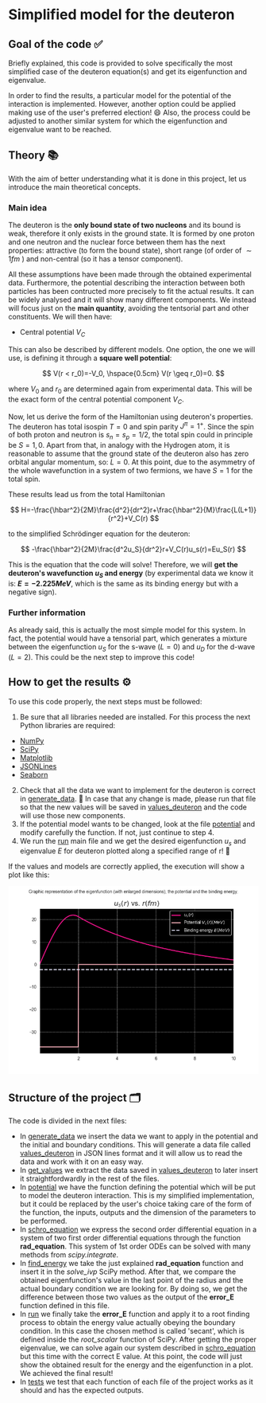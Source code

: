 # Simplified model for the deuteron

## Goal of the code :white_check_mark:

Briefly explained, this code is provided to solve specifically the most simplified case of the deuteron equation(s) and get its eigenfunction and eigenvalue.

In order to find the results, a particular model for the potential of the interaction is implemented. However, another option could be applied making use of the user's preferred election! :smile: Also, the process could be adjusted to another similar system for which the eigenfunction and eigenvalue want to be reached.

## Theory :books:

With the aim of better understanding what it is done in this project, let us introduce the main theoretical concepts.

### Main idea

The deuteron is the **only bound state of two nucleons** and its bound is weak, therefore it only exists in the ground state. It is formed by one proton and one neutron and the nuclear force between them has the next properties: attractive (to form the bound state), short range (of order of $\sim 1fm$ ) and non-central (so it has a tensor component). 

All these assumptions have been made through the obtained experimental data. Furthermore, the potential describing the interaction between both particles has been contructed more precisely to fit the actual results. It can be widely analysed and it will show many different components. We instead will focus just on the **main quantity**, avoiding the tentsorial part and other constituents. We will then have:
- Central potential $V_C$

This can also be described by different models. One option, the one we will use, is defining it through a **square well potential**:

$$ V(r < r_0)=-V_0, \hspace{0.5cm} V(r \geq r_0)=0.
$$

where $V_0$ and $r_0$ are determined again from experimental data. This will be the exact form of the central potential component $V_C$.

Now, let us derive the form of the Hamiltonian using deuteron's properties. The deuteron has total isospin $T=0$ and spin parity $J^{\pi}=1^+$. Since the spin of both proton and neutron is $s_n=s_p=1/2$, the total spin could in principle be $S=1,0$. Apart from that, in analogy with the Hydrogen atom, it is reasonable to assume that the ground state of the deuteron also has zero orbital angular momentum, so: $L=0$. At this point, due to the asymmetry of the whole wavefunction in a system of two fermions, we have $S=1$ for the total spin.

These results lead us from the total Hamiltonian

$$ H=-\frac{\hbar^2}{2M}\frac{d^2}{dr^2}r+\frac{\hbar^2}{M}\frac{L(L+1)}{r^2}+V_C(r)
$$

to the simplified Schrödinger equation for the deuteron:

$$ -\frac{\hbar^2}{2M}\frac{d^2u_S}{dr^2}r+V_C(r)u_s(r)=Eu_S(r)
$$

This is the equation that the code will solve! Therefore, we will **get the deuteron's wavefunction $u_S$ and energy** (by experimental data we know it is: **$E=-2.225 MeV$**, which is the same as its binding energy but with a negative sign).

### Further information

As already said, this is actually the most simple model for this system. In fact, the potential would have a tensorial part, which generates a mixture between the eigenfunction $u_S$ for the s-wave ($L=0$) and $u_D$ for the d-wave ($L=2$). This could be the next step to improve this code!

## How to get the results :gear:

To use this code properly, the next steps must be followed:
1. Be sure that all libraries needed are installed. For this process the next Python libraries are required:
  - [NumPy](https://numpy.org/install/)
  - [SciPy](https://scipy.org/install/)
  - [Matplotlib](https://matplotlib.org/stable/install/index.html)
  - [JSONLines](https://jsonlines.readthedocs.io)
  - [Seaborn](https://seaborn.pydata.org/installing.html)
2. Check that all the data we want to implement for the deuteron is correct in [generate_data](generate_data.py). :red_circle: In case that any change is made, please run that file so that the new values will be saved in [values_deuteron](values_deuteron.jsonl) and the code will use those new components.
3. If the potential model wants to be changed, look at the file [potential](potential.py) and modify carefully the function. If not, just continue to step 4.
4. We run the [run](run.py) main file and we get the desired eigenfunction $u_s$ and eigenvalue $E$ for deuteron plotted along a specified range of r! :clap:

If the values and models are correctly applied, the execution will show a plot like this:

<img src="images/plot.png" alt="Plot obtained with the actual code." width="600">


## Structure of the project :card_index_dividers:
The code is divided in the next files:
- In [generate_data](generate_data.py) we insert the data we want to apply in the potential and the initial and boundary conditions. This will generate a data file called [values_deuteron](values_deuteron.jsonl) in JSON lines format and it will allow us to read the data and work with it on an easy way.
- In [get_values](get_values.py) we extract the data saved in [values_deuteron](values_deuteron.jsonl) to later insert it straightfordwardly in the rest of the files.
- In [potential](potential.py) we have the function defining the potential which will be put to model the deuteron interaction. This is my simplified implementation, but it could be replaced by the user's choice taking care of the form of the function, the inputs, outputs and the dimension of the parameters to be performed.
- In [schro_equation](schro_equation.py) we express the second order differential equation in a system of two first order differential equations through the function **rad_equation**. This system of 1st order ODEs can be solved with many methods from _scipy.integrate_. 
- In [find_energy](find_energy.py) we take the just explained **rad_equation** function and insert it in the _solve_ivp_ SciPy method. After that, we compare the obtained eigenfunction's value in the last point of the radius and the actual boundary condition we are looking for. By doing so, we get the difference between those two values as the output of the **error_E** function defined in this file.
- In [run](run.py) we finally take the **error_E** function and apply it to a root finding process to obtain the energy value actually obeying the boundary condition. In this case the chosen method is called 'secant', which is defined inside the _root_scalar_ function of SciPy. After getting the proper eigenvalue, we can solve again our system described in [schro_equation](schro_equation.py) but this time with the correct E value. At this point, the code will just show the obtained result for the energy and the eigenfunction in a plot. We achieved the final result!
- In [tests](tests.py) we test that each function of each file of the project works as it should and has the expected outputs.

